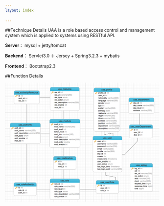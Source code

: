 ```yaml
---
layout: index

---
```


##Technique Details
UAA is a role based access control and management system which is applied to systems using RESTful API.

**Server**： mysql + jetty/tomcat

**Backend**： Servlet3.0 ＋ Jersey + Spring3.2.3 + mybatis

**Frontend**： Bootstrap2.3

##Function Details

![db-er](images/db-er.png)
